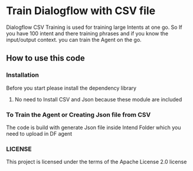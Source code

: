 # Train Dialogflow with CSV file

Dialogflow CSV Training is used for training large Intents at one go. So If you have 100 intent and there training phrases and if you know the input/output context. you can train the Agent on the go.

## How to use this code

### Installation

Before you start please install the dependency library

1. No need to Install CSV and Json because these module are included

### To Train the Agent or Creating Json file from CSV

The code is build with generate Json file inside Intend Folder which you need to upload in DF agent

### LICENSE
This project is licensed under the terms of the Apache License 2.0 license

